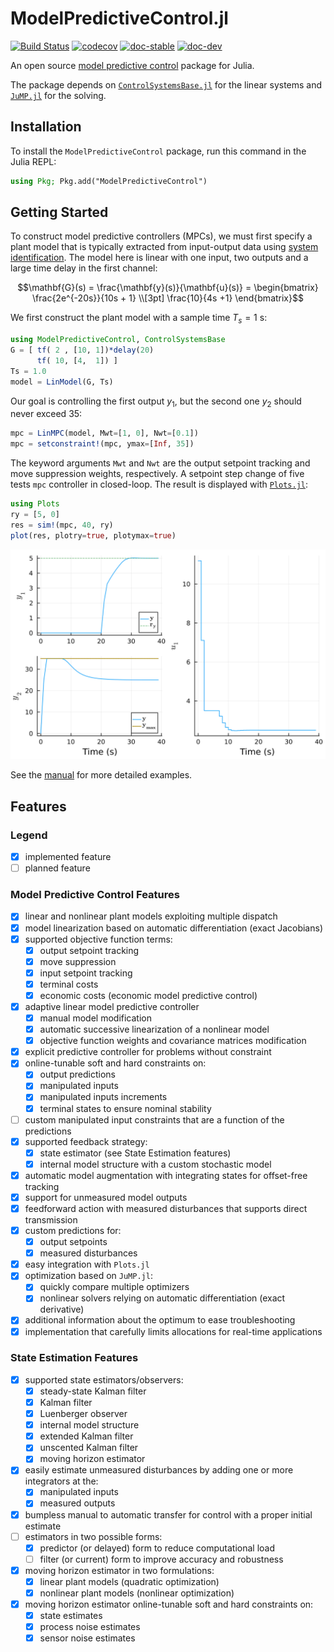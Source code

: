 # ModelPredictiveControl.jl

[![Build Status](https://github.com/JuliaControl/ModelPredictiveControl.jl/actions/workflows/CI.yml/badge.svg?branch=main)](https://github.com/JuliaControl/ModelPredictiveControl.jl/actions/workflows/CI.yml?query=branch%3Amain)
[![codecov](https://codecov.io/gh/JuliaControl/ModelPredictiveControl.jl/branch/main/graph/badge.svg?token=K4V0L113M4)](https://codecov.io/gh/JuliaControl/ModelPredictiveControl.jl)
[![doc-stable](https://img.shields.io/badge/docs-stable-blue.svg)](https://JuliaControl.github.io/ModelPredictiveControl.jl/stable)
[![doc-dev](https://img.shields.io/badge/docs-dev-blue.svg)](https://JuliaControl.github.io/ModelPredictiveControl.jl/dev)

An open source [model predictive control](https://en.wikipedia.org/wiki/Model_predictive_control)
package for Julia.

The package depends on [`ControlSystemsBase.jl`](https://github.com/JuliaControl/ControlSystems.jl)
for the linear systems and [`JuMP.jl`](https://github.com/jump-dev/JuMP.jl) for the solving.

## Installation

To install the `ModelPredictiveControl` package, run this command in the Julia REPL:

```julia
using Pkg; Pkg.add("ModelPredictiveControl")
```

## Getting Started

To construct model predictive controllers (MPCs), we must first specify a plant model that
is typically extracted from input-output data using [system identification](https://github.com/baggepinnen/ControlSystemIdentification.jl).
The model here is linear with one input, two outputs and a large time delay in the first
channel:

```math
\mathbf{G}(s) = \frac{\mathbf{y}(s)}{\mathbf{u}(s)} = 
\begin{bmatrix}
    \frac{2e^{-20s}}{10s + 1} \\[3pt]
    \frac{10}{4s +1}
\end{bmatrix}
```

We first construct the plant model with a sample time $T_s = 1$ s:

```julia
using ModelPredictiveControl, ControlSystemsBase
G = [ tf( 2 , [10, 1])*delay(20)
      tf( 10, [4,  1]) ]
Ts = 1.0
model = LinModel(G, Ts)
```

Our goal is controlling the first output $y_1$, but the second one $y_2$ should never exceed
35:

```julia
mpc = LinMPC(model, Mwt=[1, 0], Nwt=[0.1])
mpc = setconstraint!(mpc, ymax=[Inf, 35])
```

The keyword arguments `Mwt` and `Nwt` are the output setpoint tracking and move suppression
weights, respectively. A setpoint step change of five tests `mpc` controller in closed-loop.
The result is displayed with [`Plots.jl`](https://github.com/JuliaPlots/Plots.jl):

```julia
using Plots
ry = [5, 0]
res = sim!(mpc, 40, ry)
plot(res, plotry=true, plotymax=true)
```

![StepChangeResponse](/docs/src/assets/readme_result.svg)

See the [manual](https://JuliaControl.github.io/ModelPredictiveControl.jl/stable/manual/linmpc/)
for more detailed examples.

## Features

### Legend

- [x] implemented feature  
- [ ] planned feature

### Model Predictive Control Features

- [x] linear and nonlinear plant models exploiting multiple dispatch
- [x] model linearization based on automatic differentiation (exact Jacobians)
- [x] supported objective function terms:
  - [x] output setpoint tracking
  - [x] move suppression
  - [x] input setpoint tracking
  - [x] terminal costs
  - [x] economic costs (economic model predictive control)
- [x] adaptive linear model predictive controller
  - [x] manual model modification
  - [x] automatic successive linearization of a nonlinear model
  - [x] objective function weights and covariance matrices modification
- [x] explicit predictive controller for problems without constraint
- [x] online-tunable soft and hard constraints on:
  - [x] output predictions
  - [x] manipulated inputs
  - [x] manipulated inputs increments
  - [x] terminal states to ensure nominal stability
- [ ] custom manipulated input constraints that are a function of the predictions
- [x] supported feedback strategy:
  - [x] state estimator (see State Estimation features)
  - [x] internal model structure with a custom stochastic model
- [x] automatic model augmentation with integrating states for offset-free tracking
- [x] support for unmeasured model outputs
- [x] feedforward action with measured disturbances that supports direct transmission
- [x] custom predictions for:
  - [x] output setpoints
  - [x] measured disturbances
- [x] easy integration with `Plots.jl`
- [x] optimization based on `JuMP.jl`:
  - [x] quickly compare multiple optimizers
  - [x] nonlinear solvers relying on automatic differentiation (exact derivative)
- [x] additional information about the optimum to ease troubleshooting
- [x] implementation that carefully limits allocations for real-time applications

### State Estimation Features

- [x] supported state estimators/observers:
  - [x] steady-state Kalman filter
  - [x] Kalman filter
  - [x] Luenberger observer
  - [x] internal model structure
  - [x] extended Kalman filter
  - [x] unscented Kalman filter
  - [x] moving horizon estimator
- [x] easily estimate unmeasured disturbances by adding one or more integrators at the:
  - [x] manipulated inputs
  - [x] measured outputs
- [x] bumpless manual to automatic transfer for control with a proper initial estimate
- [ ] estimators in two possible forms:
  - [x] predictor (or delayed) form to reduce computational load
  - [ ] filter (or current) form to improve accuracy and robustness
- [x] moving horizon estimator in two formulations:
  - [x] linear plant models (quadratic optimization)
  - [x] nonlinear plant models (nonlinear optimization)
- [x] moving horizon estimator online-tunable soft and hard constraints on:
  - [x] state estimates
  - [x] process noise estimates
  - [x] sensor noise estimates
